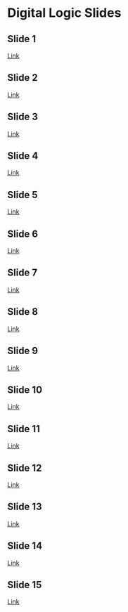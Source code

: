 # Digital Logic Slides

## Slide 1
[Link](html/資工系王俊堯教授數位邏輯設計Unit%201_Introduction%20Number%20Systems%20and%20Conversion.html)


## Slide 2
[Link](html/資工系王俊堯教授數位邏輯設計Unit%202_Boolean%20Algebra%20(1).html)


## Slide 3
[Link](html/資工系王俊堯教授數位邏輯設計Unit%203_Boolean%20Algebra%20(Continued).html)

## Slide 4
[Link](html/資工系王俊堯教授數位邏輯設計Unit%204_Application%20of%20Boolean%20Algebra.html)


## Slide 5
[Link](html/資工系王俊堯教授數位邏輯設計Unit%205_Karnaugh%20Maps.html)


## Slide 6
[Link](html/資工系王俊堯教授數位邏輯設計Unit%206_Quine-McClusky%20Method.html)


## Slide 7
[Link](html/資工系王俊堯教授數位邏輯設計Unit%207_Multi-Level%20Gate%20Circuits%20NAND%20and%20NOR%20Gates.html)

## Slide 8
[Link](html/資工系王俊堯教授數位邏輯設計Unit%208_Combinational%20Circuit%20Design%20and.html)

## Slide 9
[Link](html/資工系王俊堯教授數位邏輯設計Unit%209_Multiplexers,%20Decoders,%20and%20Programmable.html)


## Slide 10
[Link](html/資工系王俊堯教授數位邏輯設計Unit10_Introduction%20to%20Verilog%20HDL.html)

## Slide 11
[Link](html/資工系王俊堯教授數位邏輯設計Unit11_Flip-Flops.html)


## Slide 12
[Link](html/資工系王俊堯教授數位邏輯設計Unit12_Relationship%20of%20the%20units.html)


## Slide 13
[Link](html/資工系王俊堯教授數位邏輯設計Unit13_Analysis%20of%20Clocked%20Sequential%20Circuits.html)


## Slide 14
[Link](html/資工系王俊堯教授數位邏輯設計Unit14_Relationship%20of%20the%20Units.html)


## Slide 15
[Link](html/資工系王俊堯教授數位邏輯設計Unit15_Reduction%20of%20State%20Tables%20State%20Assignment.html)